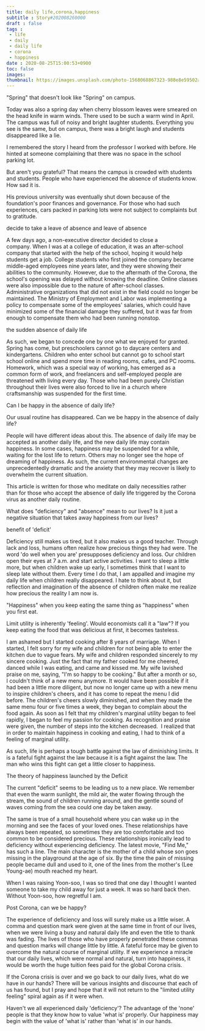 ```yaml
---
title: daily life,corona,happiness
subtitle : Story#202008260000
draft : false
tags :
 - life
 - daily
 - daily life
 - corona
 - happiness
date : 2020-08-25T15:00:53+0900
toc: false
images: 
thumbnail: https://images.unsplash.com/photo-1568068867323-988e8e59502a?ixlib=rb-1.2.1&q=80&fm=jpg&crop=entropy&cs=tinysrgb&w=1080&fit=max&ixid=eyJhcHBfaWQiOjE1NTU0OX0
---
```


"Spring" that doesn't look like "Spring" on campus.  

Today was also a spring day when cherry blossom leaves were smeared on the head knife in warm winds. There used to be such a warm wind in April. The campus was full of noisy and bright laughter students. Everything you see is the same, but on campus, there was a bright laugh and students disappeared like a lie.  

I remembered the story I heard from the professor I worked with before. He hinted at someone complaining that there was no space in the school parking lot.  

But aren't you grateful? That means the campus is crowded with students and students. People who have experienced the absence of students know. How sad it is.  

His previous university was eventually shut down because of the foundation's poor finances and governance. For those who had such experiences, cars packed in parking lots were not subject to complaints but to gratitude.  

decide to take a leave of absence and leave of absence  

A few days ago, a non-executive director decided to close a company. When I was at a college of education, it was an after-school company that started with the help of the school, hoping it would help students get a job. College students who first joined the company became middle-aged employees nine years later, and they were showing their abilities to the community. However, due to the aftermath of the Corona, the school's opening was delayed without knowing the deadline. Online classes were also impossible due to the nature of after-school classes. Administrative organizations that did not exist in the field could no longer be maintained. The Ministry of Employment and Labor was implementing a policy to compensate some of the employees' salaries, which could have minimized some of the financial damage they suffered, but it was far from enough to compensate them who had been running nonstop.  

the sudden absence of daily life  

As such, we began to concede one by one what we enjoyed for granted. Spring has come, but preschoolers cannot go to daycare centers and kindergartens. Children who enter school but cannot go to school start school online and spend more time in reading rooms, cafes, and PC rooms. Homework, which was a special way of working, has emerged as a common form of work, and freelancers and self-employed people are threatened with living every day. Those who had been purely Christian throughout their lives were also forced to live in a church where craftsmanship was suspended for the first time.  

Can I be happy in the absence of daily life?  

Our usual routine has disappeared. Can we be happy in the absence of daily life?  

People will have different ideas about this. The absence of daily life may be accepted as another daily life, and the new daily life may contain happiness. In some cases, happiness may be suspended for a while, waiting for the lost life to return. Others may no longer see the hope of dreaming of happiness. As such, the current environmental changes are unprecedentedly dramatic and the anxiety that they may recover is likely to overwhelm the current situation.  

This article is written for those who meditate on daily necessities rather than for those who accept the absence of daily life triggered by the Corona virus as another daily routine.  

What does "deficiency" and "absence" mean to our lives? Is it just a negative situation that takes away happiness from our lives?  

benefit of 'deficit'  

Deficiency still makes us tired, but it also makes us a good teacher. Through lack and loss, humans often realize how precious things they had were. The word 'do well when you are' presupposes deficiency and loss. Our children open their eyes at 7 a.m. and start active activities. I want to sleep a little more, but when children wake up early, I sometimes think that I want to sleep late without them. Every time I do that, I am appalled and imagine my daily life when children really disappeared. I hate to think about it, but reflection and imagination of the absence of children often make me realize how precious the reality I am now is.  

"Happiness" when you keep eating the same thing as "happiness" when you first eat.  

Limit utility is inherently 'feeling'. Would economists call it a "law"? If you keep eating the food that was delicious at first, it becomes tasteless.  

I am ashamed but I started cooking after 8 years of marriage. When I started, I felt sorry for my wife and children for not being able to enter the kitchen due to vague fears. My wife and children responded sincerely to my sincere cooking. Just the fact that my father cooked for me cheered, danced while I was eating, and came and kissed me. My wife lavished praise on me, saying, "I'm so happy to be cooking." But after a month or so, I couldn't think of a new menu anymore. It would have been possible if it had been a little more diligent, but now no longer came up with a new menu to inspire children's cheers, and it has come to repeat the menu I did before. The children's cheers slowly diminished, and when they made the same menu four or five times a week, they began to complain about the food again. As soon as I felt that my children's marginal utility began to feel rapidly, I began to feel my passion for cooking. As recognition and praise were given, the number of steps into the kitchen decreased.  I realized that in order to maintain happiness in cooking and eating, I had to think of a feeling of marginal utility.  

As such, life is perhaps a tough battle against the law of diminishing limits. It is a fateful fight against the law because it is a fight against the law. The man who wins this fight can get a little closer to happiness.  

The theory of happiness launched by the Deficit  

The current "deficit" seems to be leading us to a new place. We remember that even the warm sunlight, the mild air, the water flowing through the stream, the sound of children running around, and the gentle sound of waves coming from the sea could one day be taken away.  

The same is true of a small household where you can wake up in the morning and see the faces of your loved ones. These relationships have always been repeated, so sometimes they are too comfortable and too common to be considered precious. These relationships ironically lead to deficiency without experiencing deficiency. The latest movie, "Find Me," has such a line. The main character is the mother of a child whose son goes missing in the playground at the age of six. By the time the pain of missing people became dull and used to it, one of the lines from the mother's (Lee Young-ae) mouth reached my heart.  

When I was raising Yoon-soo, I was so tired that one day I thought I wanted someone to take my child away for just a week. It was so hard back then. Without Yoon-soo, how regretful I am.  

Post Corona, can we be happy?  

The experience of deficiency and loss will surely make us a little wiser. A comma and question mark were given at the same time in front of our lives, when we were living a busy and natural daily life and even the title to thank was fading. The lives of those who have properly penetrated these commas and question marks will change little by little. A fateful force may be given to overcome the natural course of marginal utility. If we experience a miracle that our daily lives, which were normal and natural, turn into happiness, it would be worth the huge tuition fees paid for the global Corona crisis.  

If the Corona crisis is over and we go back to our daily lives, what do we have in our hands? There will be various insights and discourse that each of us has found, but I pray and hope that it will not return to the "limited utility feeling" spiral again as if it were when.  

Haven't we all experienced daily 'deficiency'? The advantage of the 'none' people is that they know how to value 'what is' properly. Our happiness may begin with the value of 'what is' rather than 'what is' in our hands.  


